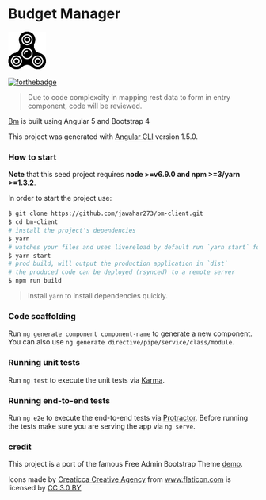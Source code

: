# Budget Manager 

![BM icon](readMeIcons.png "Icons")

[![forthebadge](https://forthebadge.com/images/badges/60-percent-of-the-time-works-every-time.svg)](https://forthebadge.com)

> Due to code complexcity in mapping rest data to form in entry component, code will 
be reviewed.

[Bm](https://jawahar273.github.io/bm-client/) is built using Angular 5 and Bootstrap 4


This project was generated with [Angular CLI](https://github.com/angular/angular-cli) version 1.5.0.


### How to start
**Note** that this seed project requires  **node >=v6.9.0 and npm >=3/yarn >=1.3.2**.

In order to start the project use:
```bash
$ git clone https://github.com/jawahar273/bm-client.git
$ cd bm-client
# install the project's dependencies
$ yarn
# watches your files and uses livereload by default run `yarn start` for a dev server. Navigate to `http://localhost:4200/`. The app will automatically reload if you change any of the source files.
$ yarn start
# prod build, will output the production application in `dist`
# the produced code can be deployed (rsynced) to a remote server
$ npm run build
```

> install `yarn` to install dependencies quickly.

### Code scaffolding

Run `ng generate component component-name` to generate a new component. You can also use `ng generate directive/pipe/service/class/module`.

### Running unit tests

Run `ng test` to execute the unit tests via [Karma](https://karma-runner.github.io).

### Running end-to-end tests

Run `ng e2e` to execute the end-to-end tests via [Protractor](http://www.protractortest.org/).
Before running the tests make sure you are serving the app via `ng serve`.

### credit

This project is a port of the famous Free Admin Bootstrap Theme [demo](http://rawgit.com/start-angular/SB-Admin-BS4-Angular-5/master/dist/).

<div>Icons made by <a href="https://www.flaticon.com/authors/creaticca-creative-agency" title="Creaticca Creative Agency">Creaticca Creative Agency</a> from <a href="https://www.flaticon.com/" title="Flaticon">www.flaticon.com</a> is licensed by <a href="http://creativecommons.org/licenses/by/3.0/" title="Creative Commons BY 3.0" target="_blank">CC 3.0 BY</a></div>
